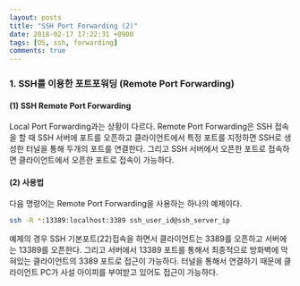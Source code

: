 ```yaml
---
layout: posts
title: "SSH Port Forwarding (2)"
date: 2018-02-17 17:22:31 +0900
tags: [OS, ssh, forwarding]
comments: true
---
```


### 1. SSH를 이용한 포트포워딩 (Remote Port Forwarding)

#### (1) SSH Remote Port Forwarding

Local Port Forwarding과는 상황이 다르다. Remote Port Forwarding은 SSH 접속을 할 때 SSH 서버에 포트를 오픈하고 클라이언트에서 특정 포트를 지정하면 SSH로 생성한 터널을 통해 두개의 포트를 연결한다. 그리고 SSH 서버에서 오픈한 포트로 접속하면 클라이언트에서 오픈한 포트로 접속이 가능하다.

#### (2) 사용법

다음 명령어는 Remote Port Forwarding을 사용하는 하나의 예제이다.

```sh
ssh -R *:13389:localhost:3389 ssh_user_id@ssh_server_ip
```


예제의 경우 SSH 기본포트(22)접속을 하면서 클라이언트는 3389를 오픈하고 서버에는 13389를 오픈한다.
그리고 서버에서 13389 포트를 통해서 최종적으로 방화벽에 막혀있는 클라이언트의 3389 포트로 접근이 가능하다. 터널을 통해서 연결하기 때문에 클라이언트 PC가 사설 아이피를 부여받고 있어도 접근이 가능하다.
